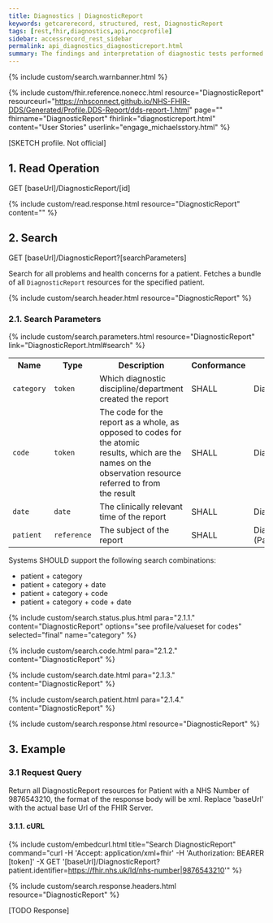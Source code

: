 ```yaml
---
title: Diagnostics | DiagnosticReport
keywords: getcarerecord, structured, rest, DiagnosticReport
tags: [rest,fhir,diagnostics,api,noccprofile]
sidebar: accessrecord_rest_sidebar
permalink: api_diagnostics_diagnosticreport.html
summary: The findings and interpretation of diagnostic tests performed on patients, groups of patients, devices, and locations, and/or specimens derived from these. The report includes clinical context such as requesting and provider information, and some mix of atomic results, images, textual and coded interpretations, and formatted representation of diagnostic reports.
---
```

{% include custom/search.warnbanner.html %}

{% include custom/fhir.reference.nonecc.html resource="DiagnosticReport" resourceurl="https://nhsconnect.github.io/NHS-FHIR-DDS/Generated/Profile.DDS-Report/dds-report-1.html" page="" fhirname="DiagnosticReport" fhirlink="diagnosticreport.html" content="User Stories" userlink="engage_michaelsstory.html" %}

[SKETCH profile. Not official]

## 1. Read Operation ##

<div markdown="span" class="alert alert-success" role="alert">
GET [baseUrl]/DiagnosticReport/[id]</div>

{% include custom/read.response.html resource="DiagnosticReport" content="" %}

## 2. Search ##

<div markdown="span" class="alert alert-success" role="alert">
GET [baseUrl]/DiagnosticReport?[searchParameters]</div>

Search for all problems and health concerns for a patient. Fetches a bundle of all `DiagnosticReport` resources for the specified patient.

{% include custom/search.header.html resource="DiagnosticReport" %}

### 2.1. Search Parameters ###

{% include custom/search.parameters.html resource="DiagnosticReport" link="DiagnosticReport.html#search" %}

<table style="min-width:100%;width:100%">
<tr id="clinical">
    <th style="width:15%;">Name</th>
    <th style="width:15%;">Type</th>
    <th style="width:40%;">Description</th>
    <th style="width:5%;">Conformance</th>
    <th style="width:25%;">Path</th>
</tr>
<tr>
    <td><code class="highlighter-rouge">category</code></td>
    <td><code class="highlighter-rouge">token</code></td>
    <td>Which diagnostic discipline/department created the report</td>
    <td>SHALL</td>
    <td>DiagnosticReport.category</td>
</tr>
<tr>
    <td><code class="highlighter-rouge">code</code></td>
    <td><code class="highlighter-rouge">token</code></td>
    <td>The code for the report as a whole, as opposed to codes for the atomic <br> results, which are the names on the observation resource referred to from <br> the result</td>
    <td>SHALL</td>
    <td>DiagnosticReport.code</td>
</tr>
<tr>
    <td><code class="highlighter-rouge">date</code></td>
    <td><code class="highlighter-rouge">date</code></td>
    <td>The clinically relevant time of the report</td>
    <td>SHALL</td>
    <td>DiagnosticReport.effective[x]</td>
</tr>
<tr>
    <td><code class="highlighter-rouge">patient</code></td>
    <td><code class="highlighter-rouge">reference</code></td>
    <td>The subject of the report</td>
    <td>SHALL</td>
    <td>DiagnosticReport.subject <br> (Patient)</td>
</tr>
</table>

Systems SHOULD support the following search combinations:

* patient + category
* patient + category + date
* patient + category + code
* patient + category + code + date

{% include custom/search.status.plus.html para="2.1.1." content="DiagnosticReport" options="see profile/valueset for codes" selected="final" name="category" %}

{% include custom/search.code.html para="2.1.2." content="DiagnosticReport" %}

{% include custom/search.date.html para="2.1.3." content="DiagnosticReport" %}

{% include custom/search.patient.html para="2.1.4." content="DiagnosticReport" %}


{% include custom/search.response.html resource="DiagnosticReport" %}

## 3. Example ##

### 3.1 Request Query ###

Return all DiagnosticReport resources for Patient with a NHS Number of 9876543210, the format of the response body will be xml. Replace 'baseUrl' with the actual base Url of the FHIR Server.

#### 3.1.1. cURL ####

{% include custom/embedcurl.html title="Search DiagnosticReport" command="curl -H 'Accept: application/xml+fhir' -H 'Authorization: BEARER [token]' -X GET  '[baseUrl]/DiagnosticReport?patient.identifier=https://fhir.nhs.uk/Id/nhs-number|9876543210'" %}

{% include custom/search.response.headers.html resource="DiagnosticReport" %}

[TODO Response]
